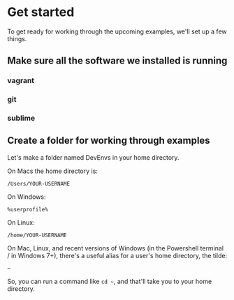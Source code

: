# Get started

To get ready for working through the upcoming examples, we'll set up a few things.

## Make sure all the software we installed is running

### vagrant

### git

### sublime

## Create a folder for working through examples

Let's make a folder named DevEnvs in your home directory.

On Macs the home directory is:

~~~~~~~~
/Users/YOUR-USERNAME
~~~~~~~~

On Windows:

~~~~~~~~
%userprofile%
~~~~~~~~

On Linux:

~~~~~~~~
/home/YOUR-USERNAME
~~~~~~~~

On Mac, Linux, and recent versions of Windows (in the Powershell terminal / in Windows 7+), there's a useful alias for a user's home directory, the tilde:

~~~~~~~~
~
~~~~~~~~

So, you can run a command like `cd ~`, and that'll take you to your home directory.